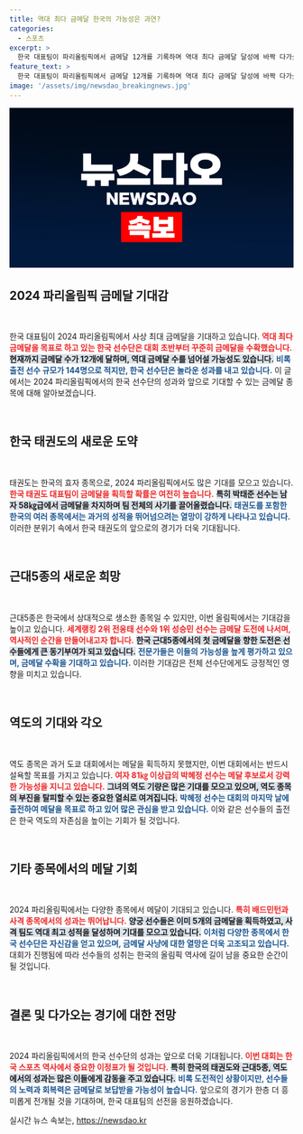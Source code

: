 ```yaml
---
title: 역대 최다 금메달 한국의 가능성은 과연?
categories:
  - 스포츠
excerpt: >
  한국 대표팀이 파리올림픽에서 금메달 12개를 기록하며 역대 최다 금메달 달성에 바짝 다가섰다! 태권도, 양궁 등 효자 종목에서 연달아 수확하는 금빛 성과는 과연 몇 개까지 늘어날까? 기대감을 모은다!
feature_text: >
  한국 대표팀이 파리올림픽에서 금메달 12개를 기록하며 역대 최다 금메달 달성에 바짝 다가섰다! 태권도, 양궁 등 효자 종목에서 연달아 수확하는 금빛 성과는 과연 몇 개까지 늘어날까? 기대감을 모은다!
image: '/assets/img/newsdao_breakingnews.jpg'
---
```


<p><img src="/assets/img/newsdao_breakingnews.jpg" alt="ontimetimes 속보" /></p>

<h2 data-ke-size="size26">2024 파리올림픽 금메달 기대감</h2>

<p data-ke-size="size16">&nbsp;</p>

<p>한국 대표팀이 2024 파리올림픽에서 사상 최대 금메달을 기대하고 있습니다. <b><span style="color: #ee2323;">역대 최다 금메달을 목표로 하고 있는 한국 선수단은 대회 초반부터 꾸준히 금메달을 수확했습니다.</span></b> <b><span style="background-color: #21538527;">현재까지 금메달 수가 12개에 달하며, 역대 금메달 수를 넘어설 가능성도 있습니다.</span></b> <b><span style="color: #1a5490;">비록 출전 선수 규모가 144명으로 적지만, 한국 선수단은 놀라운 성과를 내고 있습니다.</span></b> 이 글에서는 2024 파리올림픽에서의 한국 선수단의 성과와 앞으로 기대할 수 있는 금메달 종목에 대해 알아보겠습니다.</p>

<p data-ke-size="size16">&nbsp;</p>

<h2 data-ke-size="size26">한국 태권도의 새로운 도약</h2>

<p data-ke-size="size16">&nbsp;</p>

<p>태권도는 한국의 효자 종목으로, 2024 파리올림픽에서도 많은 기대를 모으고 있습니다. <b><span style="color: #ee2323;">한국 태권도 대표팀이 금메달을 획득할 확률은 여전히 높습니다.</span></b> <b><span style="background-color: #21538527;">특히 박태준 선수는 남자 58㎏급에서 금메달을 차지하며 팀 전체의 사기를 끌어올렸습니다.</span></b> <b><span style="color: #1a5490;">태권도를 포함한 한국의 여러 종목에서는 과거의 성적을 뛰어넘으려는 열망이 강하게 나타나고 있습니다.</span></b> 이러한 분위기 속에서 한국 태권도의 앞으로의 경기가 더욱 기대됩니다.</p>

<p data-ke-size="size16">&nbsp;</p>

<h2 data-ke-size="size26">근대5종의 새로운 희망</h2>

<p data-ke-size="size16">&nbsp;</p>

<p>근대5종은 한국에서 상대적으로 생소한 종목일 수 있지만, 이번 올림픽에서는 기대감을 높이고 있습니다. <b><span style="color: #ee2323;">세계랭킹 2위 전웅태 선수와 1위 성승민 선수는 금메달 도전에 나서며, 역사적인 순간을 만들어내고자 합니다.</span></b> <b><span style="background-color: #21538527;">한국 근대5종에서의 첫 금메달을 향한 도전은 선수들에게 큰 동기부여가 되고 있습니다.</span></b> <b><span style="color: #1a5490;">전문가들은 이들의 가능성을 높게 평가하고 있으며, 금메달 수확을 기대하고 있습니다.</span></b> 이러한 기대감은 전체 선수단에게도 긍정적인 영향을 미치고 있습니다.</p>

<p data-ke-size="size16">&nbsp;</p>

<h2 data-ke-size="size26">역도의 기대와 각오</h2>

<p data-ke-size="size16">&nbsp;</p>

<p>역도 종목은 과거 도쿄 대회에서는 메달을 획득하지 못했지만, 이번 대회에서는 반드시 설욕할 목표를 가지고 있습니다. <b><span style="color: #ee2323;">여자 81㎏ 이상급의 박혜정 선수는 메달 후보로서 강력한 가능성을 지니고 있습니다.</span></b> <b><span style="background-color: #21538527;">그녀의 역도 기량은 많은 기대를 모으고 있으며, 역도 종목의 부진을 탈피할 수 있는 중요한 열쇠로 여겨집니다.</span></b> <b><span style="color: #1a5490;">박혜정 선수는 대회의 마지막 날에 출전하여 메달을 목표로 하고 있어 많은 관심을 받고 있습니다.</span></b> 이와 같은 선수들의 출전은 한국 역도의 자존심을 높이는 기회가 될 것입니다.</p>

<p data-ke-size="size16">&nbsp;</p>

<h2 data-ke-size="size26">기타 종목에서의 메달 기회</h2>

<p data-ke-size="size16">&nbsp;</p>

<p>2024 파리올림픽에서는 다양한 종목에서 메달이 기대되고 있습니다. <b><span style="color: #ee2323;">특히 배드민턴과 사격 종목에서의 성과는 뛰어납니다.</span></b> <b><span style="background-color: #21538527;">양궁 선수들은 이미 5개의 금메달을 획득하였고, 사격 팀도 역대 최고 성적을 달성하며 기대를 모으고 있습니다.</span></b> <b><span style="color: #1a5490;">이처럼 다양한 종목에서 한국 선수단은 자신감을 얻고 있으며, 금메달 사냥에 대한 열망은 더욱 고조되고 있습니다.</span></b> 대회가 진행됨에 따라 선수들의 성취는 한국의 올림픽 역사에 길이 남을 중요한 순간이 될 것입니다.</p>

<p data-ke-size="size16">&nbsp;</p>

<h2 data-ke-size="size26">결론 및 다가오는 경기에 대한 전망</h2>

<p data-ke-size="size16">&nbsp;</p>

<p>2024 파리올림픽에서의 한국 선수단의 성과는 앞으로 더욱 기대됩니다. <b><span style="color: #ee2323;">이번 대회는 한국 스포츠 역사에서 중요한 이정표가 될 것입니다.</span></b> <b><span style="background-color: #21538527;">특히 한국의 태권도와 근대5종, 역도에서의 성과는 많은 이들에게 감동을 주고 있습니다.</span></b> <b><span style="color: #1a5490;">비록 도전적인 상황이지만, 선수들의 노력과 회복력은 금메달로 보답받을 가능성이 높습니다.</span></b> 앞으로의 경기가 한층 더 흥미롭게 전개될 것을 기대하며, 한국 대표팀의 선전을 응원하겠습니다.</p>
실시간 뉴스 속보는, <a href="https://newsdao.kr" rel="dofollow">https://newsdao.kr</a>


